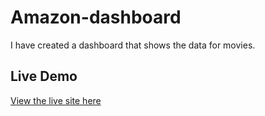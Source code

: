 # Amazon-dashboard

I have created a dashboard that shows the data for movies.

## Live Demo

[View the live site here](https://prince7858.github.io/Amazon-dashboard/)
